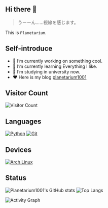 ## Hi there 👋

<!--
**planetarium1001/planetarium1001** is a ✨ _special_ ✨ repository because its `README.md` (this file) appears on your GitHub profile.

Here are some ideas to get you started:

- 🔭 I’m currently working on ...
- 🌱 I’m currently learning ...
- 👯 I’m looking to collaborate on ...
- 🤔 I’m looking for help with ...
- 💬 Ask me about ...
- 📫 How to reach me: ...
- 😄 Pronouns: ...
- ⚡ Fun fact: ...
-->

> うーーん……視線を感じます。

This is `Planetarium`.

## Self-introduce

- 🔭 I’m currently working on something cool.
- 🌱 I’m currently learning Everything I like.
- 🎒 I’m studying in university now.
- ❤️  Here is my blog [planetarium1001][blog]

## Visitor Count

![Visitor Count][visitor]

## Languages

[![Python][python_img]][python]
[![Git][git_img]][git]

## Devices

[![Arch Linux][arch_img]][arch]

## Status

![Planetarium1001's GitHub stats][stats_graph]
![Top Langs][lang]

![Activity Graph][activity]

[blog]: https://planetarium1001.github.io/

[visitor]: https://count.getloli.com/get/@:planetarium1001

[python_img]: https://img.shields.io/badge/-Python-3776AB?style=flat-square&logo=python&logoColor=ffffff
[python]: https://www.python.org/
[git_img]: https://img.shields.io/badge/-Git-f05032?style=flat-square&logo=git&logoColor=white
[git]: https://git-scm.com/
[arch_img]: https://img.shields.io/badge/Arch-Linux-33aadd?style=flat-square&logo=arch-linux&logoColor=ffffff
[arch]: https://www.archlinux.org/

[stats_graph]: https://github-readme-stats.vercel.app/api?username=planetarium1001&show_icons=true&theme=tokyonight
[lang]: https://github-readme-stats.vercel.app/api/top-langs/?username=planetarium1001&layout=compact&theme=tokyonight
[activity]: https://github-readme-activity-graph.vercel.app/graph?username=planetarium1001&theme=tokyo-night
